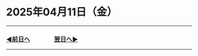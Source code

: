 # 2025年04月11日（金）

---

### [◀️前日へ](https://github.com/yuasys/chatty-journal/blob/main/2025/04/2025-04-10.md)&emsp;&emsp;&emsp;&emsp;[翌日へ▶️](https://github.com/yuasys/chatty-journal/blob/main/2025/04/2025-04-12.md)

---


